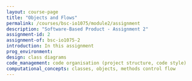 ```yaml
---
layout: course-page
title: "Objects and Flows"
permalink: /courses/bsc-io1075/module2/assignment
description: "Software-Based Product - Assignment 2"
assignment-id: 2
assignment-of: bsc-io1075-2
introduction: In this assignment 
prog_environment:
design: class diagrams
code_management: code organisation (project structure, code style)
computational_concepts: classes, objects, methods control flow
---
```

